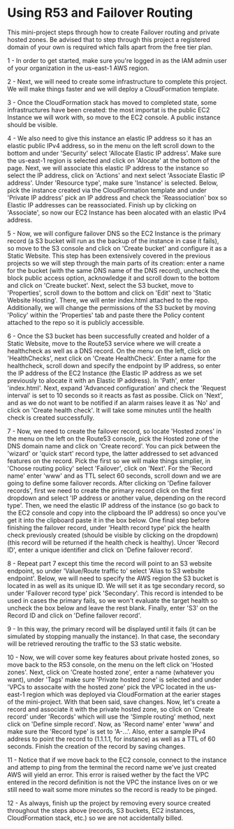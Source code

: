 # Using R53 and Failover Routing

This mini-project steps through how to create Failover routing and private hosted zones. Be advised that to step through this project a registered domain of your own is required which falls apart from the free tier plan. <br/>

1 - In order to get started, make sure you're logged in as the IAM admin user of your organization in the us-east-1 AWS region. <br/>

2 - Next, we will need to create some infrastructure to complete this project. We will make things faster and we will deploy a CloudFormation template. <br/>

3 - Once the CloudFormation stack has moved to completed state, some infrastructures have been created: the most importat is the public EC2 Instance we will work with, so move to the EC2 console. A public instance should be visible. <br/>

4 - We also need to give this instance an elastic IP address so it has an elastic public IPv4 address, so in the menu on the left scroll down to the bottom and under 'Security' select 'Allocate Elastic IP address'. Make sure the us-east-1 region is selected and click on 'Alocate' at the bottom of the page. Next, we will associate this elastic IP address to the instance so select the IP address, click on 'Actions' and next select 'Associate Elastic IP address'. Under 'Resource type', make sure 'Instance' is selected. Below, pick the instance created via the CloudFormation template and under 'Private IP address' pick an IP address and check the 'Reassociation' box so Elastic IP addresses can be reassociated. Finish up by clicking on 'Associate', so now our EC2 Instance has been alocated with an elastic IPv4 address. <br/>

5 - Now, we will configure failover DNS so the EC2 Instance is the primary record (a S3 bucket will run as the backup of the instance in case it fails), so move to the S3 console and click on 'Create bucket' and configure it as a Static Website. This step has been extensively covered in the previous projects so we will step through the main parts of its creation: enter a name for the bucket (with the same DNS name of the DNS record), uncheck the block public access option, acknowledge it and scroll down to the bottom and click on 'Create bucket'. Next, select the S3 bucket, move to 'Properties', scroll down to the bottom and click on 'Edit' next to 'Static Website Hosting'. There, we will enter index.html attached to the repo. Additionally, we will change the permissions of the S3 bucket by moving 'Policy' within the 'Properties' tab and paste there the Policy content attached to the repo so it is publicly accessible. <br/>

6 - Once the S3 bucket has been successfully created and holder of a Static Website, move to the Route53 service where we will create a healthcheck as well as a DNS record. On the menu on the left, click on 'HealthChecks', next click on 'Create HealthCheck'. Enter a name for the healthcheck, scroll down and specify the endpoint by IP address, so enter the IP address of the EC2 Instance (the Elastic IP address as we set previously to alocate it with an Elastic IP address). In 'Path', enter 'index.html'. Next, expand 'Advanced configuration' and check the 'Request interval' is set to 10 seconds so it reacts as fast as possibe. Click on 'Next', and as we do not want to be notified if an alarm raises leave it as 'No' and click on 'Create health check'. It will take some minutes until the health check is created successfully. <br/>

7 - Now, we need to create the failover record, so locate 'Hosted zones' in the menu on the left on the Route53 console, pick the Hosted zone of the DNS domain name and click on 'Create record'. You can pick between the 'wizard' or 'quick start' record type, the latter addressed to set advanced features on the record. Pick the first so we will make things simplier, in 'Choose routing policy' select 'Failover', click on 'Next'. For the 'Record name' enter 'www' and as TTL select 60 seconds, scroll down and we are going to define some failover records. After clicking on 'Define failover records', first we need to create the primary record click on the first dropdown and select 'IP address or another value, depending on the record type'. Then, we need the elastic IP address of the instance (so go back to the EC2 console and copy into the clipboard the IP address) so once you've get it into the clipboard paste it in the box below. One final step before finishing the failover record, under 'Health record type' pick the health check previously created (should be visible by clicking on the dropdown) (this record will be returned if the health check is healthy). Uncer 'Record ID', enter a unique identifier and click on 'Define failover record'. <br/>

8 - Repeat part 7 except this time the record will point to an S3 website endpoint, so under 'Value/Route traffic to' select 'Alias to S3 website endpoint'. Below, we will need to specify the AWS region the S3 bucket is located in as well as its unique ID. We will set it as tge secondary record, so under 'Failover record type' pick 'Secondary'. This record is intended to be used in cases the primary fails, so we won't evaluate the target health so uncheck the box below and leave the rest blank. Finally, enter 'S3' on the Record ID and click on 'Define failover record'. <br/>

9 - In this way, the primary record will be displayed until it fails (it can be simulated by stopping manually the instance). In that case, the secondary will be retrieved rerouting the traffic to the S3 static website. <br/>

10 - Now, we will cover some key features about private hosted zones, so move back to the R53 console, on the menu on the left click on 'Hosted zones'. Next, click on 'Create hosted zone', enter a name (whatever you want), under 'Tags' make sure 'Private hosted zone' is selected and under 'VPCs to assocaite with the hosted zone' pick the VPC located in the us-east-1 region which was deployed via CloudFormation at the earier stages of the mini-project. With that been said, save changes. Now, let's create a record and associate it with the private hosted zone, so click on 'Create record' under 'Records' which will use the 'Simple routing' method, next click on 'Define simple record'. Now, as 'Record name' enter 'www' and make sure the 'Record type' is set to 'A-...'. Also, enter a sample IPv4 address to point the record to (1.1.1.1, for instance) as well as a TTL of 60 seconds. Finish the creation of the record by saving changes. <br/>

11 - Notice that if we move back to the EC2 console, connect to the instance and attemp to ping from the terminal the record name we've just created AWS will yield an error. This error is raised wether by the fact the VPC entered in the record definition is not the VPC the instance lives on or we still need to wait some more minutes so the record is ready to be pinged. <br/>

12 - As always, finish up the project by removing every source created throughout the steps above (records, S3 buckets, EC2 instances, CloudFormation stack, etc.) so we are not accidentally billed. <br/>

